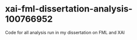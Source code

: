 # xai-fml-dissertation-analysis-100766952
Code for all analysis run in my dissertation on FML and XAI
